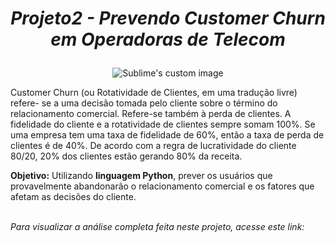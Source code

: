 # <p align="center"> <i>Projeto2 - Prevendo Customer Churn em Operadoras de Telecom</i></p>


<p align="center">
  <img src="https://github.com/paulopiai/Projeto2-Prevendo_Customer_Churn_Operadora_Telecom/blob/main/imagens/churn.jpg?raw=true" alt="Sublime's custom image"/>
</p>


Customer Churn (ou Rotatividade de Clientes, em uma tradução livre) refere- se a uma decisão tomada pelo cliente sobre o término do relacionamento comercial. Refere-se também à perda de clientes. A fidelidade do cliente e a rotatividade de clientes sempre somam 100%. Se uma empresa tem uma taxa de fidelidade de 60%, então a taxa de perda de clientes é de 40%. De acordo com a regra de lucratividade do cliente 80/20, 20% dos clientes estão gerando 80% da receita.

<b>Objetivo:</b> Utilizando <b>linguagem Python</b>, prever os usuários que provavelmente abandonarão o relacionamento comercial e os fatores que afetam as decisões do cliente.
<br><br>

<i>Para visualizar a análise completa feita neste projeto, acesse este link:</i><br>


